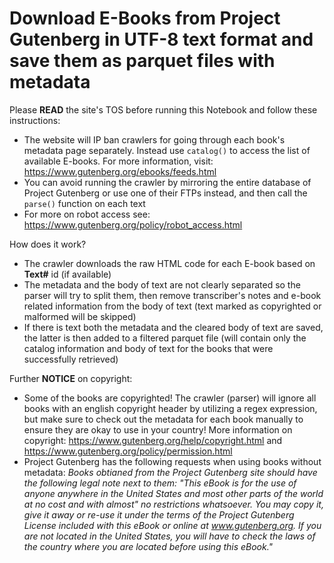 # Download E-Books from Project Gutenberg in UTF-8 text format and save them as parquet files with metadata

Please **READ** the site's TOS before running this Notebook and follow these instructions: 
- The website will IP ban crawlers for going through each book's metadata page separately. Instead use `catalog()` to access the list of available E-books. For more information, visit: https://www.gutenberg.org/ebooks/feeds.html
- You can avoid running the crawler by mirroring the entire database of Project Gutenberg or use one of their FTPs instead, and then call the `parse()` function on each text
- For more on robot access see: https://www.gutenberg.org/policy/robot_access.html

How does it work?
- The crawler downloads the raw HTML code for each E-book based on **Text#** id (if available)
- The metadata and the body of text are not clearly separated so the parser will try to split them, then remove transcriber's notes and e-book related information from the body of text (text marked as copyrighted or malformed will be skipped)
- If there is text both the metadata and the cleared body of text are saved, the latter is then added to a filtered parquet file (will contain only the catalog information and body of text for the books that were successfully retrieved) 

Further **NOTICE** on copyright: 
- Some of the books are copyrighted! The crawler (parser) will ignore all books with an english copyright header by utilizing a regex expression, but make sure to check out the metadata for each book manually to ensure they are okay to use in your country! More information on copyright: https://www.gutenberg.org/help/copyright.html and https://www.gutenberg.org/policy/permission.html
- Project Gutenberg has the following requests when using books without metadata:
*Books obtianed from the Project Gutenberg site should have the following legal note next to them:
"This eBook is for the use of anyone anywhere in the United States and most other parts of the world at no cost and with almost" no restrictions whatsoever. You may copy it, give it away or re-use it under the terms of the Project Gutenberg License included with this eBook or online at www.gutenberg.org. If you are not located in the United States, you will have to check the laws of the country where you are located before using this eBook."*
